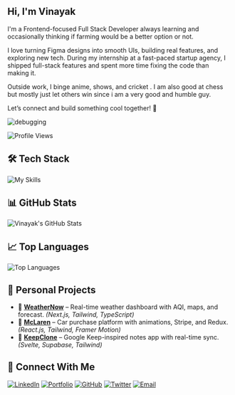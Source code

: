 ##  Hi, I'm Vinayak

I'm a Frontend-focused Full Stack Developer always learning and occasionally thinking if farming would be a better option or not.

I love turning Figma designs into smooth UIs, building real features, and exploring new tech. During my internship at a fast-paced startup agency, I shipped full-stack features and spent more time fixing the code than making it.

Outside work, I binge anime, shows, and cricket . I am also good at chess but mostly just let others win since i am a very good and humble guy.

Let’s connect and build something cool together! 🚀

<img src="https://readme-typing-svg.herokuapp.com?font=Fira+Code&size=25&pause=1000&color=00C853&vCenter=true&width=800&lines=Open+For+Freelancing+work" alt="debugging"/>

![Profile Views](https://komarev.com/ghpvc/?username=vinayak-gcc&color=blue)

## 🛠 Tech Stack

![My Skills](https://skillicons.dev/icons?i=js,ts,py,react,nextjs,nodejs,express,postgres,mongodb,redis,svelte,tailwind,bootstrap,redux,git,docker,firebase,supabase,prisma,vercel)

## 📊 GitHub Stats

  <img src="https://github-readme-stats.vercel.app/api?username=vinayak-gcc&show_icons=true&theme=radical" alt="Vinayak's GitHub Stats" />

## 📈 Top Languages

  <img src="https://github-readme-stats.vercel.app/api/top-langs/?username=vinayak-gcc&layout=compact&theme=radical" alt="Top Languages" />

## 🚀 Personal Projects

- 🔸 [**WeatherNow**](https://weathernow-ten.vercel.app/) – Real-time weather dashboard with AQI, maps, and forecast. *(Next.js, Tailwind, TypeScript)*  
- 🔸 [**McLaren**](https://mclaren-three.vercel.app/) – Car purchase platform with animations, Stripe, and Redux. *(React.js, Tailwind, Framer Motion)*  
- 🔸 [**KeepClone**](https://keep-clone-kappa.vercel.app/) – Google Keep-inspired notes app with real-time sync. *(Svelte, Supabase, Tailwind)*

## 🔗 Connect With Me

[![LinkedIn](https://img.shields.io/badge/LinkedIn-blue?logo=linkedin)](https://www.linkedin.com/in/vinayak-pathak-b7aa7a205/) 
[![Portfolio](https://img.shields.io/badge/Portfolio-%23ffb703?logo=vercel&logoColor=black&labelColor=white)](https://vinayakpathak.vercel.app/) 
[![GitHub](https://img.shields.io/badge/GitHub-%23121011?logo=github&logoColor=white)](https://github.com/vinayak-gcc) 
[![Twitter](https://img.shields.io/badge/Twitter-%231DA1F2?logo=twitter)](https://x.com/_Vinayak79) 
[![Email](https://img.shields.io/badge/Email-D14836?logo=gmail&logoColor=white)](mailto:pathakvinayakk@gmail.com) 

